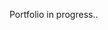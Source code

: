 Portfolio in progress..

<!-- Template found from Andres Camilo Plaza Jimenez
bue221
https://github.com/bue221 -->
